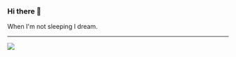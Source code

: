 ### Hi there 👋


When I'm not sleeping I dream. 

---

![](https://media.giphy.com/media/4pT1O8bRCWnNm/giphy.gif)

<!--iframe src="" width="480" height="270" frameBorder="0" class="giphy-embed" allowFullScreen></iframe><p><a href="https://giphy.com/gifs/creativity-4pT1O8bRCWnNm">via GIPHY</a></p>

<!--
**DennisGankin/DennisGankin** is a ✨ _special_ ✨ repository because its `README.md` (this file) appears on your GitHub profile.

Here are some ideas to get you started:

- 🔭 I’m currently working on ...
- 🌱 I’m currently learning ...
- 👯 I’m looking to collaborate on ...
- 🤔 I’m looking for help with ...
- 💬 Ask me about ...
- 📫 How to reach me: ...
- 😄 Pronouns: ...
- ⚡ Fun fact: ...
-->
